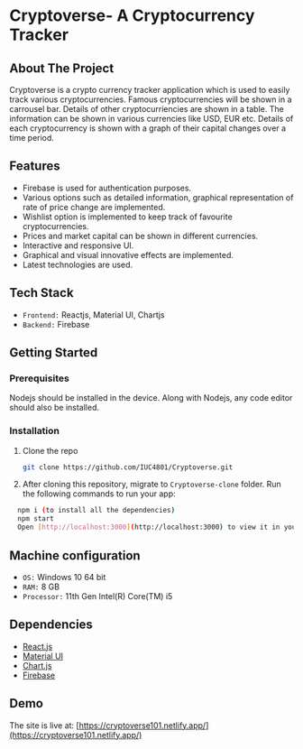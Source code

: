 # Cryptoverse- A Cryptocurrency Tracker

## About The Project

Cryptoverse is a crypto currency tracker application which is used to easily track various cryptocurrencies. Famous cryptocurrencies will be shown in a carrousel bar. Details of other cryptocurriencies are shown in a table. The information can be shown in various currencies like USD, EUR etc. Details of each cryptocurrency is shown with a graph of their capital changes over a time period.

## Features

- Firebase is used for authentication purposes.
- Various options such as detailed information, graphical representation of rate of price change are implemented.
- Wishlist option is implemented to keep track of favourite cryptocurrencies.
- Prices and market capital can be shown in different currencies.
- Interactive and responsive UI.
- Graphical and visual innovative effects are implemented.
- Latest technologies are used.


## Tech Stack

- `Frontend:` Reactjs, Material UI, Chartjs
- `Backend:` Firebase

<!-- GETTING STARTED -->
## Getting Started


### Prerequisites

Nodejs should be installed in the device. Along with Nodejs, any code editor should also be installed.

### Installation

1. Clone the repo
   ```sh
   git clone https://github.com/IUC4801/Cryptoverse.git
   ```
   
2. After cloning this repository, migrate to ```Cryptoverse-clone``` folder. Run the following commands to run your app:
```bash
  npm i (to install all the dependencies)
  npm start
  Open [http://localhost:3000](http://localhost:3000) to view it in your browser.
```

## Machine configuration
- `OS:` Windows 10 64 bit
- `RAM:` 8 GB 
- `Processor:` 11th Gen Intel(R) Core(TM) i5


## Dependencies
* [React.js](https://reactjs.org/)
* [Material UI](https://v4.mui.com/)
* [Chart.js](https://react-chartjs-2.netlify.app/)
* [Firebase](https://firebase.google.com/)

## Demo
The site is live at: [https://cryptoverse101.netlify.app/](https://cryptoverse101.netlify.app/) 
